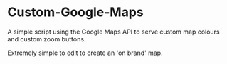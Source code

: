 Custom-Google-Maps
==================

A simple script using the Google Maps API to serve custom map colours and custom zoom buttons. 

Extremely simple to edit to create an 'on brand' map.
